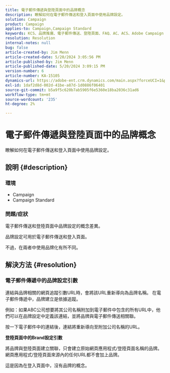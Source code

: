 ```yaml
---
title: 電子郵件傳遞與登陸頁面中的品牌概念
description: 瞭解如何在電子郵件傳送和登入頁面中使用品牌設定。
solution: Campaign
product: Campaign
applies-to: Campaign,Campaign Standard
keywords: KCS、品牌推廣、電子郵件傳送、登陸頁面、FAQ、AC、ACS、Adobe Campaign Standard、Adobe Campaign
resolution: Resolution
internal-notes: null
bug: false
article-created-by: Jim Menn
article-created-date: 5/20/2024 3:05:56 PM
article-published-by: Jim Menn
article-published-date: 5/20/2024 3:09:15 PM
version-number: 6
article-number: KA-15105
dynamics-url: https://adobe-ent.crm.dynamics.com/main.aspx?forceUCI=1&pagetype=entityrecord&etn=knowledgearticle&id=aa8a3b70-ba16-ef11-9f8a-6045bd006268
exl-id: 1daf2d8d-002d-41be-a87d-1d0886f06401
source-git-commit: b5a9f5c620b7ab5905f6e5360e18ba2036c31ad6
workflow-type: tm+mt
source-wordcount: '235'
ht-degree: 2%

---
```


# 電子郵件傳遞與登陸頁面中的品牌概念


瞭解如何在電子郵件傳送和登入頁面中使用品牌設定。

## 說明 {#description}


### <b>環境</b>

- Campaign
- Campaign Standard




### <b>問題/症狀</b>

電子郵件傳送和登陸頁面中品牌設定的概念差異。

品牌設定可用於電子郵件傳送和登入頁面。

不過，在兩者中使用品牌化有所不同。






## 解決方法 {#resolution}


### <b>電子郵件傳遞中的品牌設定引數</b>



連結與品牌相關的網頁追蹤引數URL時，會將該URL重新導向為品牌名稱。 在電子郵件傳遞中，品牌建立是依據追蹤。

例如：如果ABC公司想要將其公司名稱附加到電子郵件中包含的所有URL中，他們可以在品牌設定中定義該連結，並將品牌與電子郵件傳送相關聯。

按一下電子郵件中的連結後，連結將重新導向至附加公司名稱的URL。




<b>登陸頁面中的Brand設定引數</b>


將品牌與登陸頁面建立關聯，只會建立原始網頁應用程式/登陸頁面名稱的品牌。 網頁應用程式/登陸頁面來源內的任何URL都不會加上品牌。

這是因為在登入頁面中，沒有品牌的概念。

